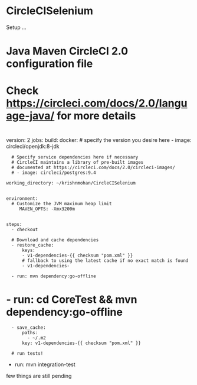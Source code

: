 # CircleCISelenium

Setup ...


# Java Maven CircleCI 2.0 configuration file
#
# Check https://circleci.com/docs/2.0/language-java/ for more details
#
version: 2
jobs:
  build:
    docker:
      # specify the version you desire here
      - image: circleci/openjdk:8-jdk
      
      # Specify service dependencies here if necessary
      # CircleCI maintains a library of pre-built images
      # documented at https://circleci.com/docs/2.0/circleci-images/
      # - image: circleci/postgres:9.4

    working_directory: ~/krishnmohan/CircleCISelenium


    environment:
      # Customize the JVM maximum heap limit
         MAVEN_OPTS: -Xmx3200m
      
  
    steps:
      - checkout

      # Download and cache dependencies
      - restore_cache:
          keys:
          - v1-dependencies-{{ checksum "pom.xml" }}
          # fallback to using the latest cache if no exact match is found
          - v1-dependencies-

      - run: mvn dependency:go-offline 
   # - run: cd CoreTest && mvn dependency:go-offline

      - save_cache:
          paths:
            - ~/.m2
          key: v1-dependencies-{{ checksum "pom.xml" }}
        
      # run tests!
- run: mvn integration-test



few things are still pending

